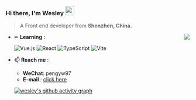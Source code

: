 ### Hi there, I'm Wesley <img src="https://media.giphy.com/media/hvRJCLFzcasrR4ia7z/giphy.gif" width="25px">

> A Front end developer from **Shenzhen, China**.

<a href="https://github.com/anuraghazra/github-readme-stats">
  <img align="right" src="https://github-readme-stats.vercel.app/api?username=pengyw97&show_icons=true&theme=graywhite" />
</a>

- ✏ **Learning** :  

  ![Vue.js](https://img.shields.io/badge/Vue3-%23007ACC.svg?style=for-the-badge&logo=Vue.js&logoColor=white&color=#5aab87)
  ![React](https://img.shields.io/badge/react-%2320232a.svg?style=for-the-badge&logo=react&logoColor=%2361DAFB)
  ![TypeScript](https://img.shields.io/badge/typescript-%23007ACC.svg?style=for-the-badge&logo=typescript&logoColor=white)
  ![Vite](https://img.shields.io/badge/vite-%23007ACC.svg?style=for-the-badge&logo=vite&logoColor=white&color=8976ff)

  

- 📫 **Reach me** :  

  - **WeChat**: pengyw97
  - **E-mail** : [click here](mailto:877285030@qq.com)

  [![wesley's github activity graph](https://activity-graph.herokuapp.com/graph?username=pengyw97&theme=minimal)](https://github.com/ashutosh00710/github-readme-activity-graph)

